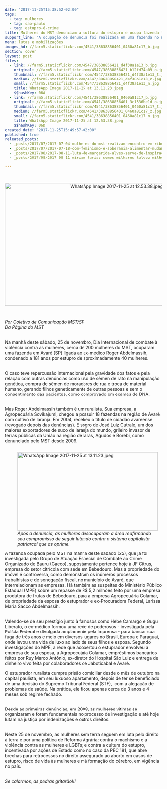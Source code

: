 ```yaml
---
date: "2017-11-25T15:38:52-02:00"
tags:
  - tag: mulheres
  - tag: sao-paulo
  - tag: estupro-é-crime
title: Mulheres do MST denunciam a cultura do estupro e ocupa fazenda ligada a ruralista
support_line: "A ocupação de denuncia foi realizada em uma fazenda no município de Avaré (SP). A área é ligada ao ex-médico Roger Abdelmassih, condenado a 181 anos por estupro de aproximadamente 40 mulheres."
menu: lutas e mobilizações
images_hd: //farm5.staticflickr.com/4541/38638856401_0460a81c17_b.jpg
section: cover
layout: post
files:
  - link: //farm5.staticflickr.com/4547/38638856421_d4f38a1e13_b.jpg
    original: //farm5.staticflickr.com/4547/38638856421_b12fd74a09_o.jpg
    thumbnail: //farm5.staticflickr.com/4547/38638856421_d4f38a1e13_t.jpg
    medium: //farm5.staticflickr.com/4547/38638856421_d4f38a1e13_z.jpg
    small: //farm5.staticflickr.com/4547/38638856421_d4f38a1e13_n.jpg
    title: WhatsApp Image 2017-11-25 at 13.11.23.jpeg
    $$hashKey: 06A
  - link: //farm5.staticflickr.com/4541/38638856401_0460a81c17_b.jpg
    original: //farm5.staticflickr.com/4541/38638856401_3c1536be1d_o.jpg
    thumbnail: //farm5.staticflickr.com/4541/38638856401_0460a81c17_t.jpg
    medium: //farm5.staticflickr.com/4541/38638856401_0460a81c17_z.jpg
    small: //farm5.staticflickr.com/4541/38638856401_0460a81c17_n.jpg
    title: WhatsApp Image 2017-11-25 at 12.53.38.jpeg
    $$hashKey: 06D
created_date: "2017-11-25T15:49:57-02:00"
published: true
releated_posts:
  - _posts/2017/07/2017-07-04-mulheres-do-mst-realizam-encontro-em-ribeirao-preto-em-sao-paulo.md
  - _posts/2017/07/2017-07-18-com-feminismo-e-soberania-alimentar-mudamos-o-mundo.md
  - _posts/2017/08/2017-08-11-luta-de-margarida-alves-serve-de-inspiracao-aos-movimentos-sociais-do-campo.md
  - _posts/2017/08/2017-08-11-miriam-farias-somos-milhares-talvez-milhoes-de-margaridas.md

---
```

<p>&nbsp;</p>

<p style="text-align:center"><img alt="WhatsApp Image 2017-11-25 at 12.53.38.jpeg" height="394" src="//farm5.staticflickr.com/4541/38638856401_0460a81c17_b.jpg" width="700" /></p>

<p>&nbsp;</p>

<p><em>Por Coletivo de Comunica&ccedil;&atilde;o MST/SP<br />
Da P&aacute;gina do MST </em></p>

<p><br />
Na manh&atilde; deste s&aacute;bado, 25 de novembro, Dia Internacional de combate &agrave; viol&ecirc;ncia contra as mulheres, cerca de 200 mulheres do MST, ocuparam uma fazenda em Avar&eacute; (SP) ligada ao ex-m&eacute;dico Roger Abdelmassih, condenado a 181 anos por estupro de aproximadamente 40 mulheres.</p>

<p><br />
O caso teve repercuss&atilde;o internacional pela gravidade dos fatos e pela rela&ccedil;&atilde;o com outras den&uacute;ncias como uso de s&ecirc;men de rato na manipula&ccedil;&atilde;o gen&eacute;tica, compra de s&ecirc;men de moradores de rua e troca de material humano, gerando filhos geneticamente de outras pessoas e sem o consentimento das pacientes, como comprovado em exames de DNA.</p>

<p><br />
Mas Roger Abdelmassih tamb&eacute;m &eacute; um ruralista. Sua empresa, a Agropecu&aacute;ria Sovikajumi, chegou a possuir 18 fazendas na regi&atilde;o de Avar&eacute; com cultivo de laranja. Em 2004, recebeu o t&iacute;tulo de cidad&atilde;o avareense (revogado depois das den&uacute;ncias). &Eacute; sogro de Jos&eacute; Luiz Cutrale, um dos maiores exportadores de suco de laranja do mundo, grileiro invasor de terras p&uacute;blicas da Uni&atilde;o na regi&atilde;o de Iaras, Agudos e Borebi, como denunciado pelo MST desde 2009.</p>

<figure class="image" style="float:left"><img alt="WhatsApp Image 2017-11-25 at 13.11.23.jpeg" height="253" src="//farm5.staticflickr.com/4547/38638856421_d4f38a1e13_b.jpg" width="450" />
<figcaption><em>Ap&oacute;s a den&uacute;ncia, as mulheres desocuparam a &aacute;rea reafirmando<br />
seu compromisso de seguir lutando contra o sistema capitalista<br />
patriarcal que as oprime. </em></figcaption>
</figure>

<p><br />
A fazenda ocupada pelo MST na manh&atilde; deste s&aacute;bado (25), que j&aacute; foi investigada pelo Grupo de Atua&ccedil;&atilde;o Especial de Combate ao Crime Organizado de Bauru (Gaeco), supostamente pertence hoje &agrave; JF Citrus, empresa do setor citr&iacute;cola com sede em Bebedouro. Mas a propriedade do im&oacute;vel &eacute; controversa, como demonstram os in&uacute;meros processos trabalhistas e de sonega&ccedil;&atilde;o fiscal, no munic&iacute;pio de Avar&eacute;, que interrelacionam as empresas. H&aacute; tamb&eacute;m as suspeitas do Minist&eacute;rio P&uacute;blico Estadual (MPE) sobre um repasse de R$ 5,2 milh&otilde;es feito por uma empresa produtora de frutas de Bebedouro, para a empresa Agropecu&aacute;ria Colamar, de propriedade da esposa do estuprador e ex-Procuradora Federal, Larissa Maria Sacco Abdelmassih.</p>

<p><br />
Valendo-se de seu prest&iacute;gio junto &agrave; famosos como Hebe Camargo e Gugu Liberato, o ex-m&eacute;dico formou uma rede de poderosos - investigada pela Pol&iacute;cia Federal e divulgada amplamente pela imprensa - para bancar sua fuga de tr&ecirc;s anos e meio em diversos lugares no Brasil, Europa e Paraguai, onde levou uma vida de luxo ao lado de seus filhos e esposa. Segundo investiga&ccedil;&otilde;es do MPE, a rede que acobertou o estuprador envolveu a empresa de sua esposa, a Agropecu&aacute;ria Colamar, empr&eacute;stimos banc&aacute;rios feitos por Ruy Marco Ant&ocirc;nio, ex-diretor do Hospital S&atilde;o Luiz e entrega de dinheiro vivo feita por colaboradores de Jaboticabal e Avar&eacute;.</p>

<p>O estuprador ruralista cumpre pris&atilde;o domiciliar desde o m&ecirc;s de outubro na capital paulista, em seu luxuoso apartamento, depois de ter se beneficiado de uma decis&atilde;o do Supremo Tribunal Federal (STF),&nbsp; com a alega&ccedil;&atilde;o de problemas de sa&uacute;de. Na pr&aacute;tica, ele ficou apenas cerca de 3 anos e 4 meses sob regime fechado.</p>

<p><br />
Desde as primeiras den&uacute;ncias, em 2008, as mulheres v&iacute;timas se organizaram e foram fundamentais no processo de investiga&ccedil;&atilde;o e at&eacute; hoje lutam na justi&ccedil;a por indeniza&ccedil;&otilde;es e outros direitos.</p>

<p><br />
Neste 25 de novembro, as mulheres sem terra seguem em luta pelo direito &agrave; terra e por uma pol&iacute;tica de Reforma Agr&aacute;ria; contra o machismo e a viol&ecirc;ncia contra as mulheres e LGBTs; e contra a cultura do estupro, incentivada por a&ccedil;&otilde;es de Estado como no caso da PEC 181, que abre brechas para retrocessos no direito assegurado ao aborto em casos de estupro, risco de vida &agrave;s mulheres e m&aacute; forma&ccedil;&atilde;o do c&eacute;rebro, em vig&ecirc;ncia no pa&iacute;s.</p>

<p><br />
<em>Se calarmos, as pedras gritar&atilde;o!!!</em></p>
